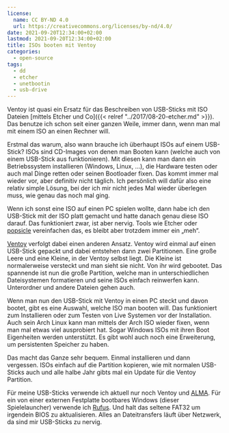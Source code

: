 ```yaml
---
license:
  name: CC BY-ND 4.0
  url: https://creativecommons.org/licenses/by-nd/4.0/
date: 2021-09-20T12:34:00+02:00
lastmod: 2021-09-20T12:34:00+02:00
title: ISOs booten mit Ventoy
categories:
  - open-source
tags:
  - dd
  - etcher
  - unetbootin
  - usb-drive
---
```

Ventoy ist quasi ein Ersatz für das Beschreiben von USB-Sticks mit ISO Dateien [mittels Etcher und Co]({{< relref "../2017/08-20-etcher.md" >}}).
Das benutze ich schon seit einer ganzen Weile, immer dann, wenn man mal mit einem ISO an einen Rechner will.

Erstmal das warum, also wann brauche ich überhaupt ISOs auf einem USB-Stick?
ISOs sind CD-Images von denen man Booten kann (welche auch von einem USB-Stick aus funktionieren).
Mit diesen kann man dann ein Betriebssystem installieren (Windows, Linux, …), die Hardware testen oder auch mal Dinge retten oder seinen Bootloader fixen.
Das kommt immer mal wieder vor, aber definitiv nicht täglich.
Ich persönlich will dafür also eine relativ simple Lösung, bei der ich mir nicht jedes Mal wieder überlegen muss, wie genau das noch mal ging.

Wenn ich sonst eine ISO auf einen PC spielen wollte, dann habe ich den USB-Stick mit der ISO platt gemacht und hatte danach genau diese ISO darauf.
Das funktioniert zwar, ist aber nervig.
Tools wie Etcher oder [popsicle](https://github.com/pop-os/popsicle) vereinfachen das, es bleibt aber trotzdem immer ein „meh“.

[Ventoy](https://www.ventoy.net/) verfolgt dabei einen anderen Ansatz.
Ventoy wird einmal auf einen USB-Stick gepackt und dabei entstehen dann zwei Partitionen.
Eine große Leere und eine Kleine, in der Ventoy selbst liegt.
Die Kleine ist normalerweise versteckt und man sieht sie nicht.
Von ihr wird gebootet.
Das spannende ist nun die große Partition, welche man in unterschiedlichen Dateisystemen formatieren und seine ISOs einfach reinwerfen kann.
Unterordner und andere Dateien gehen auch.

Wenn man nun den USB-Stick mit Ventoy in einen PC steckt und davon bootet, gibt es eine Auswahl, welche ISO man booten will.
Das funktioniert zum Installieren oder zum Testen von Live Systemen vor der Installation.
Auch sein Arch Linux kann man mittels der Arch ISO wieder fixen, wenn man mal etwas viel ausprobiert hat.
Sogar Windows ISOs mit ihren Boot Eigenheiten werden unterstützt.
Es gibt wohl auch noch eine Erweiterung, um persistenten Speicher zu haben.

Das macht das Ganze sehr bequem.
Einmal installieren und dann vergessen.
ISOs einfach auf die Partition kopieren, wie mit normalen USB-Sticks auch und alle halbe Jahr gibts mal ein Update für die Ventoy Partition.

Für meine USB-Sticks verwende ich aktuell nur noch Ventoy und [ALMA](https://github.com/r-darwish/alma).
Für ein von einer externen Festplatte bootbares Windows (dieser Spielelauncher) verwende ich [Rufus](https://rufus.ie/).
Und halt das seltene FAT32 um irgendein BIOS zu aktualisieren.
Alles an Dateitransfers läuft über Netzwerk, da sind mir USB-Sticks zu nervig.
